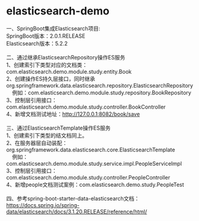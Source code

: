 # elasticsearch-demo
一、SpringBoot集成Elasticsearch项目:<br>
SpringBoot版本：2.0.1.RELEASE<br>
Elasticsearch版本：5.2.2<br>
<br>
二、通过继承ElasticsearchRepository操作ES服务<br>
1、创建索引下类型对应的文档类：com.elasticsearch.demo.module.study.entity.Book <br>
2、创建操作ES持久层接口，同时继承org.springframework.data.elasticsearch.repository.ElasticsearchRepository <br>
&nbsp;&nbsp;&nbsp;&nbsp;例如：com.elasticsearch.demo.module.study.repository.BookRepository <br>
3、控制层引用接口：com.elasticsearch.demo.module.study.controller.BookController <br>
4、新增文档测试地址：http://127.0.0.1:8082/book/save<br>
<br>
三、通过ElasticsearchTemplate操作ES服务<br>
1、创建索引下类型的结文档同上。<br>
2、在服务器层自动装配：org.springframework.data.elasticsearch.core.ElasticsearchTemplate <br>
&nbsp;&nbsp;&nbsp;&nbsp;例如：com.elasticsearch.demo.module.study.service.impl.PeopleServiceImpl <br>
3、控制层引用接口：com.elasticsearch.demo.module.study.controller.PeopleController <br>
4、新增people文档测试案例：com.elasticsearch.demo.study.PeopleTest <br>
<br>
四、参考spring-boot-starter-data-elasticsearch文档：<br>
https://docs.spring.io/spring-data/elasticsearch/docs/3.1.20.RELEASE/reference/html/<br>
<br>
